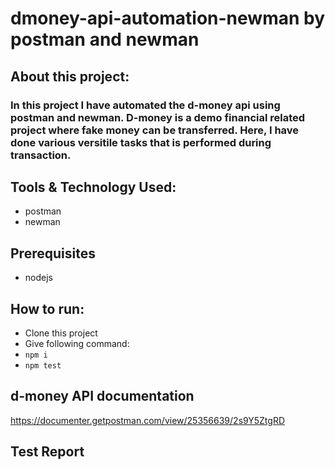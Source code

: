 # dmoney-api-automation-newman by postman and newman

## About this project:
### In this project I have automated the d-money api using postman and newman. D-money is a demo financial related project where fake money can be transferred. Here, I have done various versitile tasks that is performed during transaction.

## Tools & Technology Used: 
- postman
- newman

## Prerequisites
- nodejs

## How to run:
- Clone this project
- Give following command:
- ``` npm i ```
- ``` npm test ```
  
## d-money API documentation
https://documenter.getpostman.com/view/25356639/2s9Y5ZtgRD

## Test Report